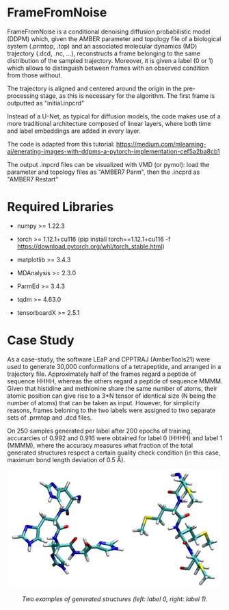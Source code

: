 # FrameFromNoise

<!-- TO DO: 
- Perche a volte la loss sale di colpo a ordini di grandezza anche se ormai si era raggiunto il plateau?
- x0[0] nel write_inpcrd forse e sbagliato, se gli altri sono gli altri dei 5 n_samples! - no, era per batch_1_Nat_3
- perche lab 1 (MMMM) ha sempre meno accuracy di label 0 (HHHH)???
- outname=args.output_directory+'output_frame-'+str(idx)+'_sample-'+str(i)+'_lab'+str(what_label[0].item())+'.inpcrd' #QUIQUI what_label[0] e' per fare veloce
- remove dset, batch_1_Nat_3
- __main__
- desired_labels: apply!
-->

FrameFromNoise is a conditional denoising diffusion probabilistic model (DDPM) which, given the AMBER parameter and topology file of a biological system (.prmtop, .top) and an associated molecular dynamics (MD) trajectory (.dcd, .nc, ...), reconstructs a frame belonging to the same distribution of the sampled trajectory. Moreover, it is given a label (0 or 1) which allows to distinguish between frames with an observed condition from those without.

The trajectory is aligned and centered around the origin in the pre-processing stage, as this is necessary for the algorithm. The first frame is outputted as "initial.inpcrd"

Instead of a U-Net, as typical for diffusion models, the code makes use of a more traditional architecture composed of linear layers, where both time and label embeddings are added in every layer.

The code is adapted from this tutorial: https://medium.com/mlearning-ai/enerating-images-with-ddpms-a-pytorch-implementation-cef5a2ba8cb1

The output .inpcrd files can be visualized with VMD (or pymol): load the parameter and topology files as "AMBER7 Parm", then the .incprd as "AMBER7 Restart"

# Required Libraries

* numpy >= 1.22.3

* torch >= 1.12.1+cu116 (pip install torch==1.12.1+cu116 -f https://download.pytorch.org/whl/torch_stable.html) 

* matplotlib >= 3.4.3

* MDAnalysis >= 2.3.0

* ParmEd >= 3.4.3

* tqdm >= 4.63.0

* tensorboardX >= 2.5.1

# Case Study

As a case-study, the software LEaP and CPPTRAJ (AmberTools21) were used to generate 30,000 conformations of a tetrapeptide, and arranged in a trajectory file. Approximately half of the frames regard a peptide of sequence HHHH, whereas the others regard a peptide of sequence MMMM. Given that histidine and methionine share the same number of atoms, their atomic position can give rise to a 3*N tensor of identical size (N being the number of atoms) that can be taken as input. However, for simplicity reasons, frames beloning to the two labels were assigned to two separate sets of .prmtop and .dcd files.

On 250 samples generated per label after 200 epochs of training, accurarcies of 0.992 and 0.916 were obtained for label 0 (HHHH) and label 1 (MMMM), where the accuracy measures what fraction of the total generated structures respect a certain quality check condition (in this case, maximum bond length deviation of 0.5 Å).

<p align="center">
<img width="500" src=https://github.com/alescrnjar/FrameFromNoise/blob/main/example_output/Example_generated_structures.png>
</p>
<p align="center">
<em> Two examples of generated structures (left: label 0, right: label 1). </em>
</p>

